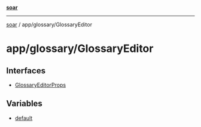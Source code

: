 [**soar**](../../../README.md)

***

[soar](../../../modules.md) / app/glossary/GlossaryEditor

# app/glossary/GlossaryEditor

## Interfaces

- [GlossaryEditorProps](interfaces/GlossaryEditorProps.md)

## Variables

- [default](variables/default.md)
